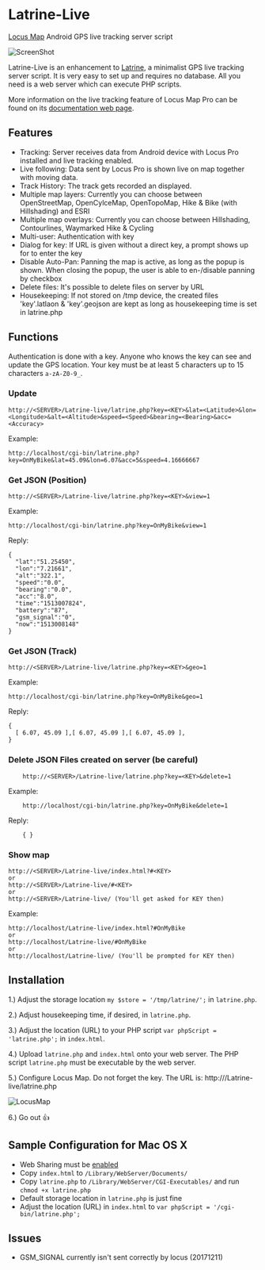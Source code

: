 Latrine-Live
============

[Locus Map](http://www.locusmap.eu/) Android GPS live tracking server script

![ScreenShot](https://i.imgur.com/0lS9wmT.png?maxwidth=320)

Latrine-Live is an enhancement to [Latrine](https://github.com/Cyclenerd/Latrine), a minimalist GPS live tracking server script.
It is very easy to set up and requires no database.
All you need is a web server which can execute PHP scripts.

More information on the live tracking feature of Locus Map Pro can be found on its [documentation web page](http://docs.locusmap.eu/doku.php?id=manual:user_guide:functions:live_tracking#web_services).


Features
--------

* Tracking: Server receives data from Android device with Locus Pro installed and live tracking enabled.
* Live following: Data sent by Locus Pro is shown live on map together with moving data.
* Track History: The track gets recorded an displayed.
* Multiple map layers: Currently you can choose between OpenStreetMap, OpenCylceMap, OpenTopoMap, Hike & Bike (with Hillshading) and ESRI
* Multiple map overlays: Currently you can choose between Hillshading, Contourlines, Waymarked Hike & Cycling
* Multi-user: Authentication with key
* Dialog for key: If URL is given without a direct key, a prompt shows up for to enter the key
* Disable Auto-Pan: Panning the map is active, as long as the popup is shown. When closing the popup, the user is able to en-/disable panning by checkbox
* Delete files: It's possible to delete files on server by URL
* Housekeeping: If not stored on /tmp device, the created files 'key'.latlaon & 'key'.geojson are kept as long as housekeeping time is set in latrine.php


Functions
---------

Authentication is done with a key. Anyone who knows the key can see and update the GPS location.
Your key must be at least 5 characters up to 15 characters `a-zA-Z0-9_`.

### Update

	http://<SERVER>/Latrine-live/latrine.php?key=<KEY>&lat=<Latitude>&lon=<Longitude>&alt=<Altitude>&speed=<Speed>&bearing=<Bearing>&acc=<Accuracy>

Example:

	http://localhost/cgi-bin/latrine.php?key=OnMyBike&lat=45.09&lon=6.07&acc=5&speed=4.16666667

### Get JSON (Position)

	http://<SERVER>/Latrine-live/latrine.php?key=<KEY>&view=1

Example:

	http://localhost/cgi-bin/latrine.php?key=OnMyBike&view=1

Reply:

	{
	  "lat":"51.25450",
	  "lon":"7.21661",
	  "alt":"322.1",
	  "speed":"0.0",
	  "bearing":"0.0",
	  "acc":"8.0",
	  "time":"1513007824",
	  "battery":"87",
	  "gsm_signal":"0",
	  "now":"1513008148"
	}

### Get JSON (Track)

	http://<SERVER>/Latrine-live/latrine.php?key=<KEY>&geo=1

Example:

	http://localhost/cgi-bin/latrine.php?key=OnMyBike&geo=1

Reply:

	{
	  [ 6.07, 45.09 ],[ 6.07, 45.09 ],[ 6.07, 45.09 ],
	}

### Delete JSON Files created on server (be careful)

        http://<SERVER>/Latrine-live/latrine.php?key=<KEY>&delete=1

Example:

        http://localhost/cgi-bin/latrine.php?key=OnMyBike&delete=1

Reply:

        { }

### Show map

	http://<SERVER>/Latrine-live/index.html?#<KEY>
	or
	http://<SERVER>/Latrine-live/#<KEY>
	or
	http://<SERVER>/Latrine-live/ (You'll get asked for KEY then)

Example:

	http://localhost/Latrine-live/index.html?#OnMyBike
	or
	http://localhost/Latrine-live/#OnMyBike
	or
	http://localhost/Latrine-live/ (You'll be prompted for KEY then)



Installation
------------

1.) Adjust the storage location `my $store = '/tmp/latrine/';` in `latrine.php`.

2.) Adjust housekeeping time, if desired, in `latrine.php`.

3.) Adjust the location (URL) to your PHP script `var phpScript = 'latrine.php';` in `index.html`.

4.) Upload `latrine.php` and `index.html` onto your web server. The PHP script `latrine.php` must be executable by the web server.

5.) Configure Locus Map. Do not forget the key. The URL is: http://<SERVER>/Latrine-live/latrine.php

![LocusMap](http://i.imgur.com/NIRQrw8_d.jpg?maxwidth=320)

6.) Go out :+1: 


Sample Configuration for Mac OS X
---------------------------------

* Web Sharing must be [enabled](http://support.apple.com/kb/HT3323)
* Copy `index.html` to `/Library/WebServer/Documents/`
* Copy `latrine.php` to `/Library/WebServer/CGI-Executables/` and run `chmod +x latrine.php`
* Default storage location in `latrine.php` is just fine
* Adjust the location (URL) in `index.html` to `var phpScript = '/cgi-bin/latrine.php';`


Issues
------

* GSM_SIGNAL currently isn't sent correctly by locus (20171211)
